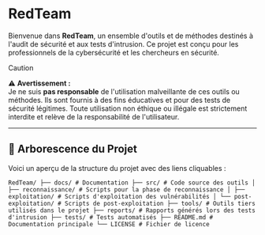 # RedTeam

Bienvenue dans **RedTeam**, un ensemble d'outils et de méthodes destinés à l'audit de sécurité et aux tests d'intrusion. Ce projet est conçu pour les professionnels de la cybersécurité et les chercheurs en sécurité.

> [!CAUTION]  
> ⚠️ **Avertissement :**  
> Je ne suis **pas responsable** de l'utilisation malveillante de ces outils ou méthodes. Ils sont fournis à des fins éducatives et pour des tests de sécurité légitimes. Toute utilisation non éthique ou illégale est strictement interdite et relève de la responsabilité de l'utilisateur.

---

## 📁 Arborescence du Projet

Voici un aperçu de la structure du projet avec des liens cliquables :

```
RedTeam/ ├── docs/ # Documentation ├── src/ # Code source des outils │ ├── reconnaissance/ # Scripts pour la phase de reconnaissance │ ├── exploitation/ # Scripts d'exploitation des vulnérabilités │ └── post-exploitation/ # Scripts de post-exploitation ├── tools/ # Outils tiers utilisés dans le projet ├── reports/ # Rapports générés lors des tests d'intrusion ├── tests/ # Tests automatisés ├── README.md # Documentation principale └── LICENSE # Fichier de licence
```
